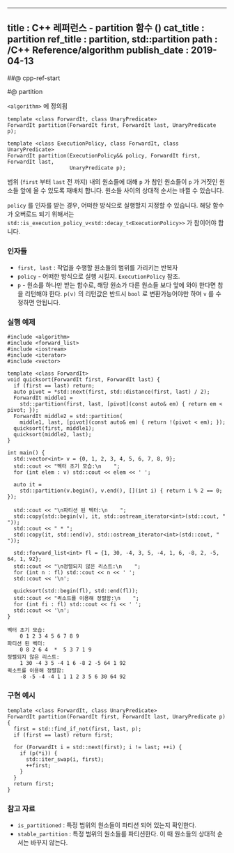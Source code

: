 ----------------
title : C++ 레퍼런스 - partition 함수 (<algorithm>)
cat_title : partition
ref_title : partition, std::partition
path : /C++ Reference/algorithm
publish_date : 2019-04-13
----------------

##@ cpp-ref-start

#@ partition

`<algorithm>` 에 정의됨

```cpp-formatted
template <class ForwardIt, class UnaryPredicate>
ForwardIt partition(ForwardIt first, ForwardIt last, UnaryPredicate p);

template <class ExecutionPolicy, class ForwardIt, class UnaryPredicate>
ForwardIt partition(ExecutionPolicy&& policy, ForwardIt first, ForwardIt last,
                    UnaryPredicate p);
```

범위 (`first` 부터 `last` 전 까지) 내의 원소들에 대해 `p` 가 참인 원소들이 `p` 가 거짓인 원소들 앞에 올 수 있도록 재배치 합니다. 원소들 사이의 상대적 순서는 바뀔 수 있습니다.

`policy` 를 인자를 받는 경우, 어떠한 방식으로 실행할지 지정할 수 있습니다. 해당 함수가 오버로드 되기 위해서는 `std::is_execution_policy_v<std::decay_t<ExecutionPolicy>>` 가 참이어야 합니다.

### 인자들

* `first, last`	: 작업을 수행할 원소들의 범위를 가리키는 반복자
* `policy`	-	어떠한 방식으로 실행 시킬지. `ExecutionPolicy` 참조.
* `p`	- 원소를 하나만 받는 함수로, 해당 원소가 다른 원소들 보다 앞에 와야 한다면 참을 리턴해야 한다.  `p(v)` 의 리턴값은 반드시 `bool` 로 변환가능어야만 하며 `v` 를 수정하면 안됩니다.

### 실행 예제

```cpp-formatted
#include <algorithm>
#include <forward_list>
#include <iostream>
#include <iterator>
#include <vector>

template <class ForwardIt>
void quicksort(ForwardIt first, ForwardIt last) {
  if (first == last) return;
  auto pivot = *std::next(first, std::distance(first, last) / 2);
  ForwardIt middle1 =
    std::partition(first, last, [pivot](const auto& em) { return em < pivot; });
  ForwardIt middle2 = std::partition(
    middle1, last, [pivot](const auto& em) { return !(pivot < em); });
  quicksort(first, middle1);
  quicksort(middle2, last);
}

int main() {
  std::vector<int> v = {0, 1, 2, 3, 4, 5, 6, 7, 8, 9};
  std::cout << "벡터 초기 모습:\n    ";
  for (int elem : v) std::cout << elem << ' ';

  auto it =
    std::partition(v.begin(), v.end(), [](int i) { return i % 2 == 0; });

  std::cout << "\n파티션 된 벡터:\n    ";
  std::copy(std::begin(v), it, std::ostream_iterator<int>(std::cout, " "));
  std::cout << " * ";
  std::copy(it, std::end(v), std::ostream_iterator<int>(std::cout, " "));

  std::forward_list<int> fl = {1, 30, -4, 3, 5, -4, 1, 6, -8, 2, -5, 64, 1, 92};
  std::cout << "\n정렬되지 않은 리스트:\n    ";
  for (int n : fl) std::cout << n << ' ';
  std::cout << '\n';

  quicksort(std::begin(fl), std::end(fl));
  std::cout << "퀵소트를 이용해 정렬함:\n    ";
  for (int fi : fl) std::cout << fi << ' ';
  std::cout << '\n';
}
```

```exec
벡터 초기 모습:
    0 1 2 3 4 5 6 7 8 9 
파티션 된 벡터:
    0 8 2 6 4  *  5 3 7 1 9 
정렬되지 않은 리스트:
    1 30 -4 3 5 -4 1 6 -8 2 -5 64 1 92 
퀵소트를 이용해 정렬함:
    -8 -5 -4 -4 1 1 1 2 3 5 6 30 64 92
```

### 구현 예시

```cpp-formatted
template <class ForwardIt, class UnaryPredicate>
ForwardIt partition(ForwardIt first, ForwardIt last, UnaryPredicate p) {
  first = std::find_if_not(first, last, p);
  if (first == last) return first;

  for (ForwardIt i = std::next(first); i != last; ++i) {
    if (p(*i)) {
      std::iter_swap(i, first);
      ++first;
    }
  }
  return first;
}
```

### 참고 자료

* `is_partitioned` : 특정 범위의 원소들이 파티션 되어 있는지 확인한다.
* `stable_partition` : 특정 범위의 원소들를 파티션한다. 이 때 원소들의 상대적 순서는 바꾸지 않는다.